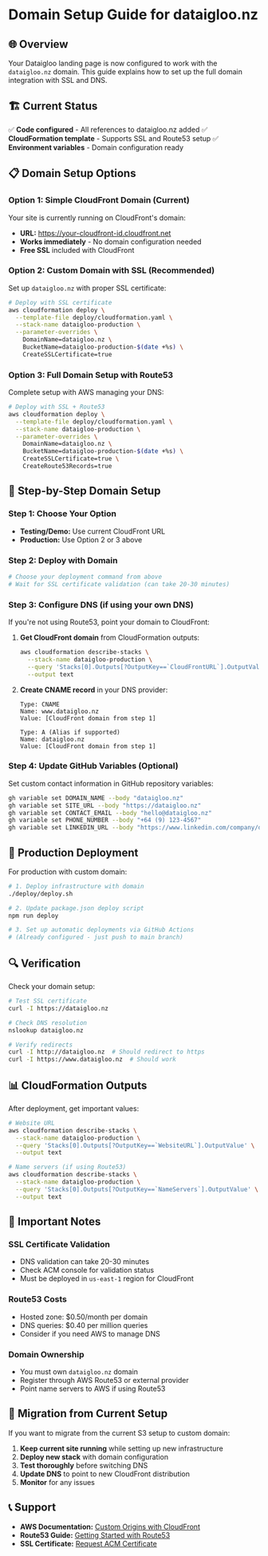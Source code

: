 # Domain Setup Guide for dataigloo.nz

## 🌐 Overview

Your Dataigloo landing page is now configured to work with the `dataigloo.nz` domain. This guide explains how to set up the full domain integration with SSL and DNS.

## 🏗️ Current Status

✅ **Code configured** - All references to dataigloo.nz added
✅ **CloudFormation template** - Supports SSL and Route53 setup
✅ **Environment variables** - Domain configuration ready

## 📋 Domain Setup Options

### Option 1: Simple CloudFront Domain (Current)
Your site is currently running on CloudFront's domain:
- **URL:** https://your-cloudfront-id.cloudfront.net
- **Works immediately** - No domain configuration needed
- **Free SSL** included with CloudFront

### Option 2: Custom Domain with SSL (Recommended)
Set up `dataigloo.nz` with proper SSL certificate:

```bash
# Deploy with SSL certificate
aws cloudformation deploy \
  --template-file deploy/cloudformation.yaml \
  --stack-name dataigloo-production \
  --parameter-overrides \
    DomainName=dataigloo.nz \
    BucketName=dataigloo-production-$(date +%s) \
    CreateSSLCertificate=true
```

### Option 3: Full Domain Setup with Route53
Complete setup with AWS managing your DNS:

```bash
# Deploy with SSL + Route53
aws cloudformation deploy \
  --template-file deploy/cloudformation.yaml \
  --stack-name dataigloo-production \
  --parameter-overrides \
    DomainName=dataigloo.nz \
    BucketName=dataigloo-production-$(date +%s) \
    CreateSSLCertificate=true \
    CreateRoute53Records=true
```

## 🔧 Step-by-Step Domain Setup

### Step 1: Choose Your Option
- **Testing/Demo:** Use current CloudFront URL
- **Production:** Use Option 2 or 3 above

### Step 2: Deploy with Domain
```bash
# Choose your deployment command from above
# Wait for SSL certificate validation (can take 20-30 minutes)
```

### Step 3: Configure DNS (if using your own DNS)

If you're not using Route53, point your domain to CloudFront:

1. **Get CloudFront domain** from CloudFormation outputs:
   ```bash
   aws cloudformation describe-stacks \
     --stack-name dataigloo-production \
     --query 'Stacks[0].Outputs[?OutputKey==`CloudFrontURL`].OutputValue' \
     --output text
   ```

2. **Create CNAME record** in your DNS provider:
   ```
   Type: CNAME
   Name: www.dataigloo.nz
   Value: [CloudFront domain from step 1]

   Type: A (Alias if supported)
   Name: dataigloo.nz
   Value: [CloudFront domain from step 1]
   ```

### Step 4: Update GitHub Variables (Optional)
Set custom contact information in GitHub repository variables:

```bash
gh variable set DOMAIN_NAME --body "dataigloo.nz"
gh variable set SITE_URL --body "https://dataigloo.nz"
gh variable set CONTACT_EMAIL --body "hello@dataigloo.nz"
gh variable set PHONE_NUMBER --body "+64 (9) 123-4567"
gh variable set LINKEDIN_URL --body "https://www.linkedin.com/company/dataigloo"
```

## 🎯 Production Deployment

For production with custom domain:

```bash
# 1. Deploy infrastructure with domain
./deploy/deploy.sh

# 2. Update package.json deploy script
npm run deploy

# 3. Set up automatic deployments via GitHub Actions
# (Already configured - just push to main branch)
```

## 🔍 Verification

Check your domain setup:

```bash
# Test SSL certificate
curl -I https://dataigloo.nz

# Check DNS resolution
nslookup dataigloo.nz

# Verify redirects
curl -I http://dataigloo.nz  # Should redirect to https
curl -I https://www.dataigloo.nz  # Should work
```

## 📊 CloudFormation Outputs

After deployment, get important values:

```bash
# Website URL
aws cloudformation describe-stacks \
  --stack-name dataigloo-production \
  --query 'Stacks[0].Outputs[?OutputKey==`WebsiteURL`].OutputValue' \
  --output text

# Name servers (if using Route53)
aws cloudformation describe-stacks \
  --stack-name dataigloo-production \
  --query 'Stacks[0].Outputs[?OutputKey==`NameServers`].OutputValue' \
  --output text
```

## 🚨 Important Notes

### SSL Certificate Validation
- DNS validation can take 20-30 minutes
- Check ACM console for validation status
- Must be deployed in `us-east-1` region for CloudFront

### Route53 Costs
- Hosted zone: $0.50/month per domain
- DNS queries: $0.40 per million queries
- Consider if you need AWS to manage DNS

### Domain Ownership
- You must own `dataigloo.nz` domain
- Register through AWS Route53 or external provider
- Point name servers to AWS if using Route53

## 🔄 Migration from Current Setup

If you want to migrate from the current S3 setup to custom domain:

1. **Keep current site running** while setting up new infrastructure
2. **Deploy new stack** with domain configuration
3. **Test thoroughly** before switching DNS
4. **Update DNS** to point to new CloudFront distribution
5. **Monitor** for any issues

## 📞 Support

- **AWS Documentation:** [Custom Origins with CloudFront](https://docs.aws.amazon.com/cloudfront/latest/developerguide/CNAMEs.html)
- **Route53 Guide:** [Getting Started with Route53](https://docs.aws.amazon.com/route53/latest/developerguide/getting-started.html)
- **SSL Certificate:** [Request ACM Certificate](https://docs.aws.amazon.com/acm/latest/userguide/gs-acm-request-public.html)